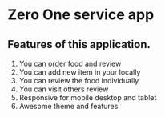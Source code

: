 # Zero One service app


## Features of this application.
<ol>
<li>You can order food and review</li>
<li>You can add new item in your locally</li>
<li>You can review the food individually</li>
<li>You can visit others review</li>
<li>Responsive for mobile desktop and tablet</li>
<li>Awesome theme and features</li>
</ol>
